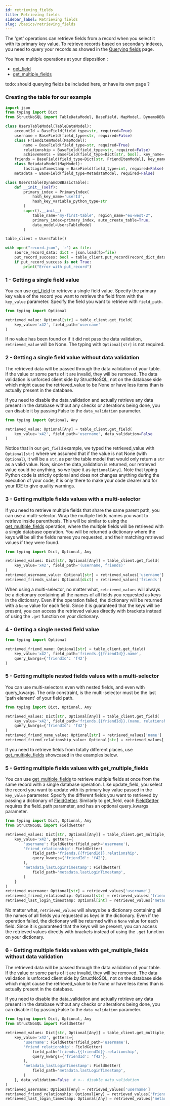 ```yaml
---
id: retrieving_fields
title: Retrieving fields
sidebar_label: Retrieving fields
slug: /basics/retrieving_fields
---
```


The 'get' operations can retrieve fields from a record when you select it with its primary key value. To retrieve 
records based on secondary indexes, you need to query your records as showed in the 
[Querying fields](../basics/querying_fields.md) page.

You have multiple operations at your disposition :

- [get_field](../api/get_field.md)
- [get_multiple_fields](../api/get_multiple_fields.md)

todo: should querying fields be included here, or have its own page ?


### Creating the table for our example
```python
import json
from typing import Dict
from StructNoSQL import TableDataModel, BaseField, MapModel, DynamoDBBasicTable, PrimaryIndex

class UsersTableModel(TableDataModel):
    accountId = BaseField(field_type=str, required=True)
    username = BaseField(field_type=str, required=False)
    class FriendItemModel(MapModel):
        name = BaseField(field_type=str, required=True)
        relationship = BaseField(field_type=str, required=False)
        achievements = BaseField(field_type=Dict[str, bool], key_name='achievementKeyName', required=False)
    friends = BaseField(field_type=Dict[str, FriendItemModel], key_name='friendId', required=False)
    class MetadataModel(MapModel):
        lastLoginTimestamp = BaseField(field_type=int, required=False)
    metadata = BaseField(field_type=MetadataModel, required=False)

class UsersTable(DynamoDBBasicTable):
    def __init__(self):
        primary_index = PrimaryIndex(
            hash_key_name='userId', 
            hash_key_variable_python_type=str
        )
        super().__init__(
            table_name="my-first-table", region_name="eu-west-2", 
            primary_index=primary_index, auto_create_table=True,
            data_model=UsersTableModel
        )

table_client = UsersTable()

with open("record.json", 'r') as file:
    source_record_data: dict = json.load(fp=file)
    put_record_success: bool = table_client.put_record(record_dict_data=source_record_data)
    if put_record_success is not True:
        print("Error with put_record")
```


### 1 - Getting a single field value
You can use [get_field](../api/get_field.md) to retrieve a single field value.
Specify the primary key value of the record you want to retrieve the field from with the ```key_value``` parameter.
Specify the field you want to retrieve with ```field_path```.
```python
from typing import Optional

retrieved_value: Optional[str] = table_client.get_field(
    key_value='x42', field_path='username'
)
```
If no value has been found or if it did not pass the data validation, ```retrieved_value``` will be None.
The typing with ```Optional[str]``` is not required.


### 2 - Getting a single field value without data validation
The retrieved data will be passed through the data validation of your table. If the value or
some parts of it are invalid, they will be removed. The data validation is unforced client side by StructNoSQL, not on 
the database side which might cause the retrieved_value to be None or have less items than is actually present in the 
database.

If you need to disable the data_validation and actually retrieve any data present in the database without any checks or
alterations being done, you can disable it by passing False to the ```data_validation``` parameter.
```python
from typing import Optional, Any

retrieved_value: Optional[Any] = table_client.get_field(
    key_value='x42', field_path='username', data_validation=False
)
```
Notice that in our ```get_field``` example, we typed the retrieved_value with ```Optional[str]``` where we assumed that
if the value is not None (with ```Optional```), it will be a ```str```, as per the table model that would only return a 
```str``` as a valid value. Now, since the data_validation is returned, our retrieved value could be anything, so we
type it as ```Optional[Any]```. Note that typing Python code is strictly optional and does not changes anything during
the execution of your code, it is only there to make your code clearer and for your IDE to give quality warnings.


### 3 - Getting multiple fields values with a multi-selector
If you need to retrieve multiple fields that share the same parent path, you can use a multi-selector.
Wrap the multiple fields names you want to retrieve inside parenthesis. This will be similar to using the 
[get_multiple_fields](../api/get_multiple_fields) operation, where the multiple fields will be retrieved with a
single database operation. 
You will be returned a dictionary where the keys will be all the fields names you requested, and their matching 
retrieved values if they were found.
```python
from typing import Dict, Optional, Any

retrieved_values: Dict[str, Optional[Any]] = table_client.get_field(
    key_value='x42', field_path='(username, friends)'
)
retrieved_username_value: Optional[str] = retrieved_values['username']
retrieved_friends_value: Optional[dict] = retrieved_values['friends']
```
When using a multi-selector, no matter what, ```retrieved_values``` will always be a dictionary containing all the names 
of all fields you requested as keys in the dictionary. 
Even if the operation failed, the dictionary will be returned with a ```None``` value for each field.
Since it is guaranteed that the keys will be present, you can access the retrieved values directly with brackets instead 
of using the ```.get``` function on your dictionary.


### 4 - Getting a single nested field value
```python
from typing import Optional

retrieved_friend_name: Optional[str] = table_client.get_field(
    key_value='x42', field_path='friends.{{friendId}}.name',
    query_kwargs={'friendId': 'f42'}
)
```

### 5 - Getting multiple nested fields values with a multi-selector
You can use multi-selectors even with nested fields, and even with query_kwargs.
The only constraint, is the multi-selector must be the last 'path element' of your field path.
```python
from typing import Dict, Optional, Any

retrieved_values: Dict[str, Optional[Any]] = table_client.get_field(
    key_value='x42', field_path='friends.{{friendId}}.(name, relationship)',
    query_kwargs={'friendId': 'f42'}
)
retrieved_friend_name_value: Optional[str] = retrieved_values['name']
retrieved_friend_relationship_value: Optional[str] = retrieved_values['relationship']
```
If you need to retrieve fields from totally different places, use [get_multiple_fields](../api/get_multiple_fields)
showcased in the examples below.


### 5 - Getting multiple fields values with get_multiple_fields
You can use [get_multiple_fields](../api/get_multiple_fields) to retrieve multiple fields at once from the same 
record with a single database operation.
Like update_field, you select the record you want to update with its primary key value passed in the ```key_value``` 
parameter.
Specify the different fields you want to retrieved by passing a dictionary of [FieldGetter](../api/FieldGetter).
Similarly to get_field, each [FieldGetter](../api/FieldGetter) requires the field_path parameter, and has an optional 
query_kwargs parameter.
```python
from typing import Dict, Optional, Any
from StructNoSQL import FieldGetter

retrieved_values: Dict[str, Optional[Any]] = table_client.get_multiple_fields(
    key_value='x42', getters={
        'username': FieldGetter(field_path='username'),
        'friend_relationship': FieldGetter(
            field_path='friends.{{friendId}}.relationship', 
            query_kwargs={'friendId': 'f42'}, 
        ),
        'metadata_lastLoginTimestamp': FieldGetter(
            field_path='metadata.lastLoginTimestamp', 
        )
    }
)
retrieved_username: Optional[str] = retrieved_values['username']
retrieved_friend_relationship: Optional[str] = retrieved_values['friend_relationship']
retrieved_last_login_timestamp: Optional[int] = retrieved_values['metadata_lastLoginTimestamp']
```
No matter what, ```retrieved_values``` will always be a dictionary containing all the names of
all fields you requested as keys in the dictionary. 
Even if the operation failed, the dictionary will be returned with a ```None``` value for each field.
Since it is guaranteed that the keys will be present, you can access the retrieved values directly with brackets instead 
of using the ```.get``` function on your dictionary.


### 6 - Getting multiple fields values with get_multiple_fields without data validation
The retrieved data will be passed through the data validation of your table. If the value or
some parts of it are invalid, they will be removed. The data validation is unforced client side by StructNoSQL, not on 
the database side which might cause the retrieved_value to be None or have less items than is actually present in the 
database.

If you need to disable the data_validation and actually retrieve any data present in the database without any checks or
alterations being done, you can disable it by passing False to the ```data_validation``` parameter.
```python
from typing import Dict, Optional, Any
from StructNoSQL import FieldGetter

retrieved_values: Dict[str, Optional[Any]] = table_client.get_multiple_fields(
    key_value='x42', getters={
        'username': FieldGetter(field_path='username'),
        'friend_relationship': FieldGetter(
            field_path='friends.{{friendId}}.relationship', 
            query_kwargs={'friendId': 'f42'}, 
        ),
        'metadata_lastLoginTimestamp': FieldGetter(
            field_path='metadata.lastLoginTimestamp', 
        )
    }, data_validation=False  # <-- disable data_validation
)
retrieved_username: Optional[Any] = retrieved_values['username']
retrieved_friend_relationship: Optional[Any] = retrieved_values['friend_relationship']
retrieved_last_login_timestamp: Optional[Any] = retrieved_values['metadata_lastLoginTimestamp']
```